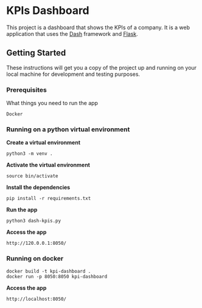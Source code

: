 # KPIs Dashboard

This project is a dashboard that shows the KPIs of a company. It is a web application that uses the [Dash](https://dash.plotly.com/) framework and [Flask](https://flask.palletsprojects.com/).

## Getting Started

These instructions will get you a copy of the project up and running on your local machine for development and testing purposes.

### **Prerequisites**

What things you need to run the app

```
Docker
```

### **Running on a python virtual environment**

**Create a virtual environment**

```
python3 -m venv .
```
**Activate the virtual environment**

```
source bin/activate
```
**Install the dependencies**
```
pip install -r requirements.txt
```
**Run the app**
```
python3 dash-kpis.py
```
**Access the app**
```
http://120.0.0.1:8050/
```


### **Running on docker**

```
docker build -t kpi-dashboard .
docker run -p 8050:8050 kpi-dashboard
```

**Access the app**
```
http://localhost:8050/
```

